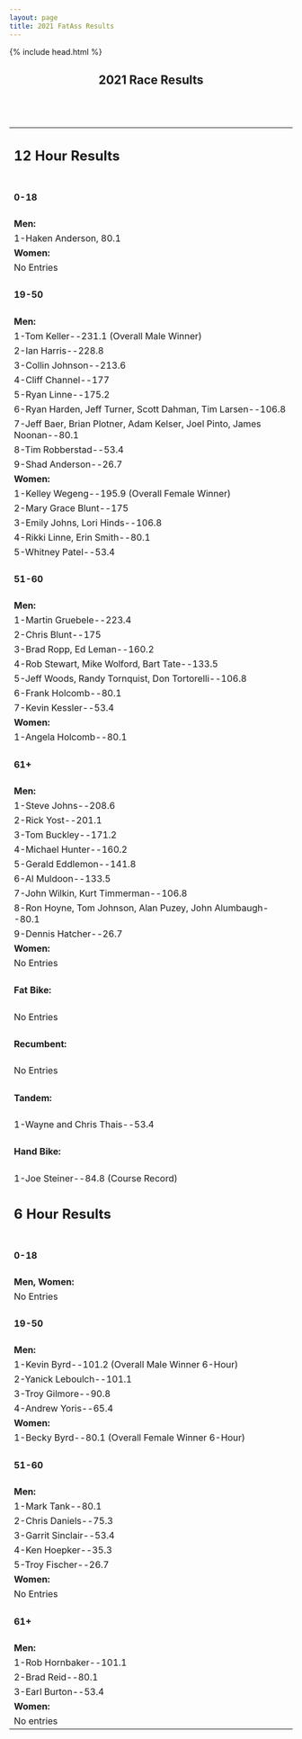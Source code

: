 ```yaml
---
layout: page
title: 2021 FatAss Results
---
```

<html>
{% include head.html %}
<body>


<section id="one" class="main special">
	<div class="container">
		<div class="content">
			<header class="major">
				<h2>2021 Race Results</h2>
			</header>
<table class="tg">
<table class="tg">
<tr><td class="tg-baqh"><h2>12 Hour Results</h2></td></tr>
<tr><td class="tg-baqh"><h4>0-18</h4></td></tr>
<tr><td class="tg-baqh"><b>Men:</b></td></tr>
<tr><td class="tg-baqh">1-Haken Anderson, 80.1</td></tr>
<tr><td class="tg-baqh"><b>Women:</b></td></tr>
<tr><td class="tg-baqh">No Entries</td></tr>

<tr><td class="tg-baqh"><h4>19-50</h4></td></tr>
<tr><td class="tg-baqh"><b>Men:</b></td></tr>
<tr><td class="tg-baqh">1-Tom Keller--231.1  (Overall Male Winner)</td></tr>
<tr><td class="tg-baqh">2-Ian Harris--228.8</td></tr>
<tr><td class="tg-baqh">3-Collin Johnson--213.6</td></tr>
<tr><td class="tg-baqh">4-Cliff Channel--177</td></tr>
<tr><td class="tg-baqh">5-Ryan Linne--175.2</td></tr>
<tr><td class="tg-baqh">6-Ryan Harden, Jeff Turner, Scott Dahman, Tim Larsen--106.8</td></tr>
<tr><td class="tg-baqh">7-Jeff Baer, Brian Plotner, Adam Kelser, Joel Pinto, James Noonan--80.1</td></tr>
<tr><td class="tg-baqh">8-Tim Robberstad--53.4</td></tr>
<tr><td class="tg-baqh">9-Shad Anderson--26.7</td></tr>


<tr><td class="tg-baqh"><b>Women:</b></td></tr>
<tr><td class="tg-baqh">1-Kelley Wegeng--195.9 (Overall Female Winner)</td></tr>
<tr><td class="tg-baqh">2-Mary Grace Blunt--175</td></tr>
<tr><td class="tg-baqh">3-Emily Johns, Lori Hinds--106.8</td></tr>
<tr><td class="tg-baqh">4-Rikki Linne, Erin Smith--80.1</td></tr>
<tr><td class="tg-baqh">5-Whitney Patel--53.4</td></tr>

<tr><td class="tg-baqh"><h4>51-60</h4></td></tr>
<tr><td class="tg-baqh"><b>Men:</b></td></tr>
<tr><td class="tg-baqh">1-Martin Gruebele--223.4</td></tr>
<tr><td class="tg-baqh">2-Chris Blunt--175</td></tr>
<tr><td class="tg-baqh">3-Brad Ropp, Ed Leman--160.2</td></tr>
<tr><td class="tg-baqh">4-Rob Stewart, Mike Wolford, Bart Tate--133.5</td></tr>
<tr><td class="tg-baqh">5-Jeff Woods, Randy Tornquist, Don Tortorelli--106.8</td></tr>
<tr><td class="tg-baqh">6-Frank Holcomb--80.1</td></tr>
<tr><td class="tg-baqh">7-Kevin Kessler--53.4</td></tr>

<tr><td class="tg-baqh"><b>Women:</b></td></tr>
<tr><td class="tg-baqh">1-Angela Holcomb--80.1</td></tr>


<tr><td class="tg-baqh"><h4>61+</h4></td></tr>
<tr><td class="tg-baqh"><b>Men:</b></td></tr>
<tr><td class="tg-baqh">1-Steve Johns--208.6</td></tr>
<tr><td class="tg-baqh">2-Rick Yost--201.1</td></tr>
<tr><td class="tg-baqh">3-Tom Buckley--171.2</td></tr>
<tr><td class="tg-baqh">4-Michael Hunter--160.2</td></tr>
<tr><td class="tg-baqh">5-Gerald Eddlemon--141.8</td></tr>
<tr><td class="tg-baqh">6-Al Muldoon--133.5</td></tr>
<tr><td class="tg-baqh">7-John Wilkin, Kurt Timmerman--106.8</td></tr>
<tr><td class="tg-baqh">8-Ron Hoyne, Tom Johnson, Alan Puzey, John Alumbaugh--80.1</td></tr>
<tr><td class="tg-baqh">9-Dennis Hatcher--26.7</td></tr>

<tr><td class="tg-baqh"><b>Women:</b></td></tr>
<tr><td class="tg-baqh">No Entries</td></tr>



<tr><td class="tg-baqh"><h4>Fat Bike:</h4></td></tr>
<tr><td class="tg-baqh">No Entries</td></tr>
<tr><td class="tg-baqh"><h4>Recumbent:</h4></td></tr>
<tr><td class="tg-baqh">No Entries</td></tr>
<tr><td class="tg-baqh"><h4>Tandem:</h4></td></tr>
<tr><td class="tg-baqh">1-Wayne and Chris Thais--53.4</td></tr>
<tr><td class="tg-baqh"><h4>Hand Bike:</h4></td></tr>
<tr><td class="tg-baqh">1-Joe Steiner--84.8 (Course Record)</td></tr>


<tr><td class="tg-baqh"><h2>6 Hour Results</h2></td></tr>
<tr><td class="tg-baqh"><h4>0-18</h4></td></tr>
<tr><td class="tg-baqh"><b>Men, Women:</b></td></tr>
<tr><td class="tg-baqh">No Entries</td></tr>

<tr><td class="tg-baqh"><h4>19-50</h4></td></tr>
<tr><td class="tg-baqh"><b>Men:</b></td></tr>
<tr><td class="tg-baqh">1-Kevin Byrd--101.2  (Overall Male Winner 6-Hour)</td></tr>
<tr><td class="tg-baqh">2-Yanick Leboulch--101.1</td></tr>
<tr><td class="tg-baqh">3-Troy Gilmore--90.8</td></tr>
<tr><td class="tg-baqh">4-Andrew Yoris--65.4</td></tr>



<tr><td class="tg-baqh"><b>Women:</b></td></tr>
<tr><td class="tg-baqh">1-Becky Byrd--80.1 (Overall Female Winner 6-Hour)</td></tr>

<tr><td class="tg-baqh"><h4>51-60</h4></td></tr>
<tr><td class="tg-baqh"><b>Men:</b></td></tr>
<tr><td class="tg-baqh">1-Mark Tank--80.1</td></tr>
<tr><td class="tg-baqh">2-Chris Daniels--75.3</td></tr>
<tr><td class="tg-baqh">3-Garrit Sinclair--53.4</td></tr>
<tr><td class="tg-baqh">4-Ken Hoepker--35.3</td></tr>
<tr><td class="tg-baqh">5-Troy Fischer--26.7</td></tr>


<tr><td class="tg-baqh"><b>Women:</b></td></tr>
<tr><td class="tg-baqh">No Entries</td></tr>

<tr><td class="tg-baqh"><h4>61+</h4></td></tr>
<tr><td class="tg-baqh"><b>Men:</b></td></tr>
<tr><td class="tg-baqh">1-Rob Hornbaker--101.1</td></tr>
<tr><td class="tg-baqh">2-Brad Reid--80.1</td></tr>
<tr><td class="tg-baqh">3-Earl Burton--53.4</td></tr>

<tr><td class="tg-baqh"><b>Women:</b></td></tr>
<tr><td class="tg-baqh">No entries</td></tr>
